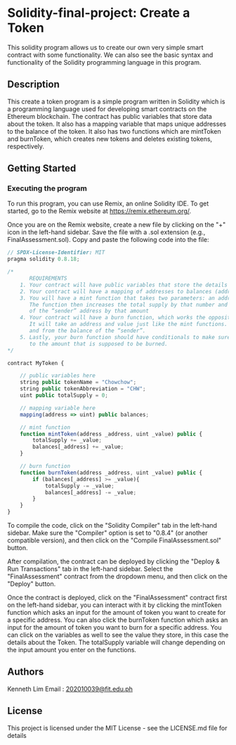 # Solidity-final-project: Create a Token
 
This solidity program allows us to create our own very simple smart contract with some functionality. We can also see the basic syntax and functionality of the Solidity programming language in this program.

## Description
This create a token program is a simple program written in Solidity which is a programming language used for developing smart contracts on the Ethereum blockchain. The contract has public variables that store data about the token. It also has a mapping variable that maps unique addresses to the balance of the token. It also has two functions which are mintToken and burnToken, which creates new tokens and deletes existing tokens, respectively.

## Getting Started

### Executing the program
To run this program, you can use Remix, an online Solidity IDE. To get started, go to the Remix website at https://remix.ethereum.org/.

Once you are on the Remix website, create a new file by clicking on the "+" icon in the left-hand sidebar. Save the file with a .sol extension (e.g., FinalAssessment.sol). Copy and paste the following code into the file:

```javascript
// SPDX-License-Identifier: MIT
pragma solidity 0.8.18;

/*
       REQUIREMENTS
    1. Your contract will have public variables that store the details about your coin (Token Name, Token Abbrv., Total Supply)
    2. Your contract will have a mapping of addresses to balances (address => uint)
    3. You will have a mint function that takes two parameters: an address and a value. 
       The function then increases the total supply by that number and increases the balance 
       of the “sender” address by that amount
    4. Your contract will have a burn function, which works the opposite of the mint function, as it will destroy tokens. 
       It will take an address and value just like the mint functions. It will then deduct the value from the total supply 
       and from the balance of the “sender”.
    5. Lastly, your burn function should have conditionals to make sure the balance of "sender" is greater than or equal 
       to the amount that is supposed to be burned.
*/

contract MyToken {

    // public variables here
    string public tokenName = "Chowchow";
    string public tokenAbbreviation = "CHW";
    uint public totalSupply = 0;

    // mapping variable here
    mapping(address => uint) public balances;

    // mint function
    function mintToken(address _address, uint _value) public {
        totalSupply += _value;
        balances[_address] += _value;
    }

    // burn function
    function burnToken(address _address, uint _value) public {  
        if (balances[_address] >= _value){
            totalSupply -= _value;
            balances[_address] -= _value;   
        }
    }
}


```

To compile the code, click on the "Solidity Compiler" tab in the left-hand sidebar. Make sure the "Compiler" option is set to "0.8.4" (or another compatible version), and then click on the "Compile FinalAssessment.sol" button.

After compilation, the contract can be deployed by clicking the "Deploy & Run Transactions" tab in the left-hand sidebar. Select the "FinalAssessment" contract from the dropdown menu, and then click on the "Deploy" button.

Once the contract is deployed, click on the "FinalAssessment" contract first on the left-hand sidebar, you can interact with it by clicking the mintToken function which asks an input for the amount of token you want to create for a specific address. You can also click the burnToken function which asks an input for the amount of token you want to burn for a specific address. You can click on the variables as well to see the value they store, in this case the details about the Token. The totalSupply variable will change depending on the input amount you enter on the functions. 

## Authors

Kenneth Lim
Email : 202010039@fit.edu.ph



## License

This project is licensed under the MIT License - see the LICENSE.md file for details